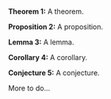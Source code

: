 **Theorem 1:** A theorem.

**Proposition 2:** A proposition.

**Lemma 3:** A lemma.

**Corollary 4:** A corollary.

**Conjecture 5:** A conjecture.

More to do…